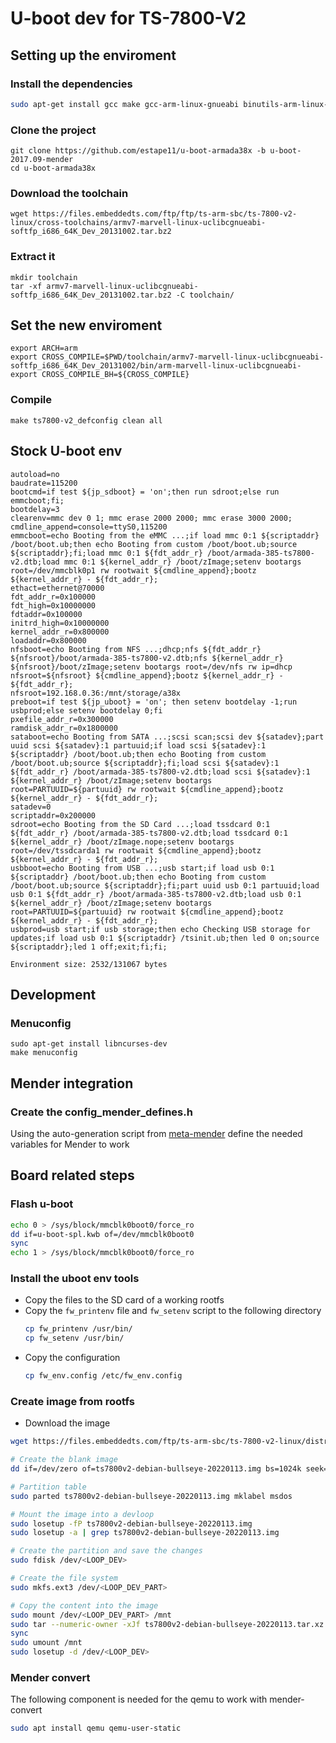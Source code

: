 
# U-boot dev for TS-7800-V2

## Setting up the enviroment

### Install the dependencies
```bash
sudo apt-get install gcc make gcc-arm-linux-gnueabi binutils-arm-linux-gnueabi device-tree-compiler -y
```

### Clone the project
```
git clone https://github.com/estape11/u-boot-armada38x -b u-boot-2017.09-mender
cd u-boot-armada38x
```

### Download the toolchain
```
wget https://files.embeddedts.com/ftp/ftp/ts-arm-sbc/ts-7800-v2-linux/cross-toolchains/armv7-marvell-linux-uclibcgnueabi-softfp_i686_64K_Dev_20131002.tar.bz2
```

### Extract it
```
mkdir toolchain
tar -xf armv7-marvell-linux-uclibcgnueabi-softfp_i686_64K_Dev_20131002.tar.bz2 -C toolchain/
```

## Set the new enviroment
```
export ARCH=arm
export CROSS_COMPILE=$PWD/toolchain/armv7-marvell-linux-uclibcgnueabi-softfp_i686_64K_Dev_20131002/bin/arm-marvell-linux-uclibcgnueabi-
export CROSS_COMPILE_BH=${CROSS_COMPILE}
```

### Compile
```
make ts7800-v2_defconfig clean all
```

## Stock U-boot env
```
autoload=no
baudrate=115200
bootcmd=if test ${jp_sdboot} = 'on';then run sdroot;else run emmcboot;fi;
bootdelay=3
clearenv=mmc dev 0 1; mmc erase 2000 2000; mmc erase 3000 2000;
cmdline_append=console=ttyS0,115200
emmcboot=echo Booting from the eMMC ...;if load mmc 0:1 ${scriptaddr} /boot/boot.ub;then echo Booting from custom /boot/boot.ub;source ${scriptaddr};fi;load mmc 0:1 ${fdt_addr_r} /boot/armada-385-ts7800-v2.dtb;load mmc 0:1 ${kernel_addr_r} /boot/zImage;setenv bootargs root=/dev/mmcblk0p1 rw rootwait ${cmdline_append};bootz ${kernel_addr_r} - ${fdt_addr_r};
ethact=ethernet@70000
fdt_addr_r=0x100000
fdt_high=0x10000000
fdtaddr=0x100000
initrd_high=0x10000000
kernel_addr_r=0x800000
loadaddr=0x800000
nfsboot=echo Booting from NFS ...;dhcp;nfs ${fdt_addr_r} ${nfsroot}/boot/armada-385-ts7800-v2.dtb;nfs ${kernel_addr_r} ${nfsroot}/boot/zImage;setenv bootargs root=/dev/nfs rw ip=dhcp nfsroot=${nfsroot} ${cmdline_append};bootz ${kernel_addr_r} - ${fdt_addr_r};
nfsroot=192.168.0.36:/mnt/storage/a38x
preboot=if test ${jp_uboot} = 'on'; then setenv bootdelay -1;run usbprod;else setenv bootdelay 0;fi
pxefile_addr_r=0x300000
ramdisk_addr_r=0x1800000
sataboot=echo Booting from SATA ...;scsi scan;scsi dev ${satadev};part uuid scsi ${satadev}:1 partuuid;if load scsi ${satadev}:1 ${scriptaddr} /boot/boot.ub;then echo Booting from custom /boot/boot.ub;source ${scriptaddr};fi;load scsi ${satadev}:1 ${fdt_addr_r} /boot/armada-385-ts7800-v2.dtb;load scsi ${satadev}:1 ${kernel_addr_r} /boot/zImage;setenv bootargs root=PARTUUID=${partuuid} rw rootwait ${cmdline_append};bootz ${kernel_addr_r} - ${fdt_addr_r};
satadev=0
scriptaddr=0x200000
sdroot=echo Booting from the SD Card ...;load tssdcard 0:1 ${fdt_addr_r} /boot/armada-385-ts7800-v2.dtb;load tssdcard 0:1 ${kernel_addr_r} /boot/zImage.nope;setenv bootargs root=/dev/tssdcarda1 rw rootwait ${cmdline_append};bootz ${kernel_addr_r} - ${fdt_addr_r};
usbboot=echo Booting from USB ...;usb start;if load usb 0:1 ${scriptaddr} /boot/boot.ub;then echo Booting from custom /boot/boot.ub;source ${scriptaddr};fi;part uuid usb 0:1 partuuid;load usb 0:1 ${fdt_addr_r} /boot/armada-385-ts7800-v2.dtb;load usb 0:1 ${kernel_addr_r} /boot/zImage;setenv bootargs root=PARTUUID=${partuuid} rw rootwait ${cmdline_append};bootz ${kernel_addr_r} - ${fdt_addr_r};
usbprod=usb start;if usb storage;then echo Checking USB storage for updates;if load usb 0:1 ${scriptaddr} /tsinit.ub;then led 0 on;source ${scriptaddr};led 1 off;exit;fi;fi;

Environment size: 2532/131067 bytes
```

## Development
### Menuconfig
```
sudo apt-get install libncurses-dev
make menuconfig
```

## Mender integration
### Create the config_mender_defines.h
Using the auto-generation script from [meta-mender](https://raw.githubusercontent.com/mendersoftware/meta-mender/kirkstone/meta-mender-core/recipes-bsp/u-boot/u-boot-mender.inc) define the needed variables for Mender to work


## Board related steps
### Flash u-boot
```bash
echo 0 > /sys/block/mmcblk0boot0/force_ro
dd if=u-boot-spl.kwb of=/dev/mmcblk0boot0
sync
echo 1 > /sys/block/mmcblk0boot0/force_ro
```

### Install the uboot env tools
- Copy the files to the SD card of a working rootfs
- Copy the `fw_printenv` file and `fw_setenv` script to the following directory
    ```bash
    cp fw_printenv /usr/bin/
    cp fw_setenv /usr/bin/
    ```
- Copy the configuration
    ```bash
    cp fw_env.config /etc/fw_env.config
    ```

### Create image from rootfs
- Download the image
```bash
wget https://files.embeddedts.com/ftp/ts-arm-sbc/ts-7800-v2-linux/distributions/ts7800v2-debian-bullseye-20220113.tar.xz
```

```bash
# Create the blank image
dd if=/dev/zero of=ts7800v2-debian-bullseye-20220113.img bs=1024k seek=2048 count=0

# Partition table
sudo parted ts7800v2-debian-bullseye-20220113.img mklabel msdos

# Mount the image into a devloop
sudo losetup -fP ts7800v2-debian-bullseye-20220113.img
sudo losetup -a | grep ts7800v2-debian-bullseye-20220113.img

# Create the partition and save the changes
sudo fdisk /dev/<LOOP_DEV>

# Create the file system
sudo mkfs.ext3 /dev/<LOOP_DEV_PART>

# Copy the content into the image
sudo mount /dev/<LOOP_DEV_PART> /mnt
sudo tar --numeric-owner -xJf ts7800v2-debian-bullseye-20220113.tar.xz  -C /mnt/
sync
sudo umount /mnt
sudo losetup -d /dev/<LOOP_DEV>
```

### Mender convert
The following component is needed for the qemu to work with mender-convert
```bash
sudo apt install qemu qemu-user-static
```